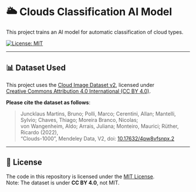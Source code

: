 # 🌥️ Clouds Classification AI Model

This project trains an AI model for automatic classification of cloud types.

[![License: MIT](https://img.shields.io/badge/License-MIT-yellow.svg)](LICENSE)

---

## 📊 Dataset Used

This project uses the [Cloud Image Dataset v2](https://data.mendeley.com/datasets/4pw8vfsnpx/2), licensed under  
[Creative Commons Attribution 4.0 International (CC BY 4.0)](https://creativecommons.org/licenses/by/4.0/).

**Please cite the dataset as follows**:

> Juncklaus Martins, Bruno; Polli, Marco; Cerentini, Allan; Mantelli, Sylvio; Chaves, Thiago; Moreira Branco, Nicolas;  
> von Wangenheim, Aldo; Arrais, Juliana; Monteiro, Maurici; Rüther, Ricardo (2022),  
> “Clouds-1000”, Mendeley Data, V2, doi: [10.17632/4pw8vfsnpx.2](https://doi.org/10.17632/4pw8vfsnpx.2)

---

## 📄 License

The code in this repository is licensed under the [MIT License](LICENSE).  
Note: The dataset is under **CC BY 4.0**, not MIT.
